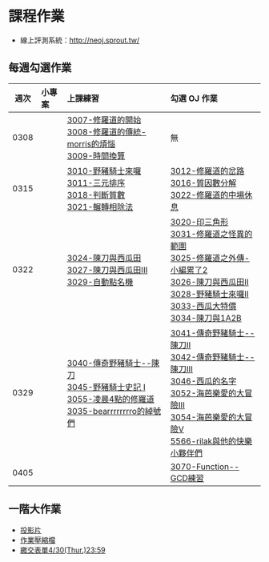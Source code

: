 # 課程作業

* 線上評測系統：http://neoj.sprout.tw/

## 每週勾選作業



| 週次   | 小專案   | 上課練習                                        | 勾選 OJ 作業                                 |
| :----: | :------- | :---------                                      | :---------                                   |
|  0308  |          | 	[3007-修羅道的開始](https://neoj.sprout.tw/problem/3007/)<br />[3008-修羅道的傳統-morris的煩惱](https://neoj.sprout.tw/problem/3008/)<br />[3009-時間換算](https://neoj.sprout.tw/problem/3009/)	 | 	無	  |
|  0315  |          | [3010-野豬騎士來囉](https://neoj.sprout.tw/problem/3010/)<br />[3011-三元排序](https://neoj.sprout.tw/problem/3011/)<br />[3018-判斷質數](https://neoj.sprout.tw/problem/3018/)<br />[3021-輾轉相除法](https://neoj.sprout.tw/problem/3021/)	| [3012-修羅道的岔路](https://neoj.sprout.tw/problem/3012/)<br />[3016-質因數分解](https://neoj.sprout.tw/problem/3016/)<br />[3022-修羅道的中場休息](https://neoj.sprout.tw/problem/3022/)	|
|  0322  |          | [3024-陳刀與西瓜田](https://neoj.sprout.tw/problem/3024/)<br />[3027-陳刀與西瓜田III](https://neoj.sprout.tw/problem/3027/)<br />[3029-自動點名機](https://neoj.sprout.tw/problem/3029/)	| [3020-印三角形](https://neoj.sprout.tw/problem/3020/)<br />[3031-修羅道之怪異的範圍](https://neoj.sprout.tw/problem/3031/)<br />[3025-修羅道之外傳-小編累了2](https://neoj.sprout.tw/problem/3025/)<br />[3026-陳刀與西瓜田II](https://neoj.sprout.tw/problem/3026/)<br />[3028-野豬騎士來囉II](https://neoj.sprout.tw/problem/3028/)<br />[3033-西瓜大特價](https://neoj.sprout.tw/problem/3033/)<br />[3034-陳刀與1A2B](https://neoj.sprout.tw/problem/3034/)	|
|  0329  |          | [3040-傳奇野豬騎士--陳刀](https://neoj.sprout.tw/problem/3040/)<br />[3045-野豬騎士史記 I](https://neoj.sprout.tw/problem/3045/)<br />[3055-凌晨4點的修羅道](https://neoj.sprout.tw/problem/3055/)<br />[3035-bearrrrrrrro的綽號們](https://neoj.sprout.tw/problem/3035/) | [3041-傳奇野豬騎士--陳刀II](https://neoj.sprout.tw/problem/3041/)<br />[3042-傳奇野豬騎士--陳刀III](https://neoj.sprout.tw/problem/3042/)<br />[3046-西瓜的名字](https://neoj.sprout.tw/problem/3046/)<br />[3052-海芭樂愛的大冒險III](https://neoj.sprout.tw/problem/3052/)<br /> [3054-海芭樂愛的大冒險V](https://neoj.sprout.tw/problem/3054/)<br />[5566-rilak與他的快樂小夥伴們](https://neoj.sprout.tw/problem/5566/)|
|  0405  |          | | [3070-Function--GCD練習](https://neoj.sprout.tw/problem/3070/)|

## 一階大作業

* [投影片](https://slides.com/piepie01/deck-7b91f2)
* [作業壓縮檔](https://drive.google.com/file/d/1LkmHkK__hHqp6iYQCFnrERojkdTS0HKv/view?usp=sharing)
* [繳交表單4/30(Thur.)23:59](https://forms.gle/KpRUJPRdQWfR6mo36)
